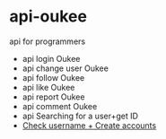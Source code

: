 # api-oukee
api for programmers
- api login Oukee
- api change user Oukee
- api follow Oukee
- api like Oukee
- api report Oukee
- api comment Oukee
- api Searching for a user+get ID
- <a class="" href="https://github.com/vv1ck/Checker-Oukee">Check username + Create accounts </a>
